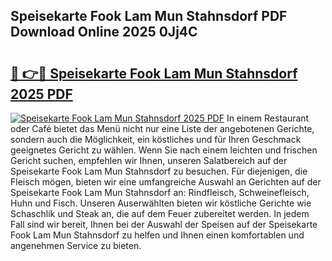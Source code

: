 ## Speisekarte Fook Lam Mun Stahnsdorf PDF Download Online 2025 0Jj4C

# <h2><a href="http://gcd83m.nevu.top/?p=Speisekarte+Fook+Lam+Mun+Stahnsdorf">🔗 👉🔴 Speisekarte Fook Lam Mun Stahnsdorf 2025 PDF</a></h2>

[![Speisekarte Fook Lam Mun Stahnsdorf 2025 PDF](https://i.imgur.com/dBaPXMq.png)](http://gcd83m.nevu.top/?p=Speisekarte+Fook+Lam+Mun+Stahnsdorf)
In einem Restaurant oder Café bietet das Menü nicht nur eine Liste der angebotenen Gerichte, sondern auch die Möglichkeit, ein köstliches und für Ihren Geschmack geeignetes Gericht zu wählen. Wenn Sie nach einem leichten und frischen Gericht suchen, empfehlen wir Ihnen, unseren Salatbereich auf der Speisekarte Fook Lam Mun Stahnsdorf zu besuchen. Für diejenigen, die Fleisch mögen, bieten wir eine umfangreiche Auswahl an Gerichten auf der Speisekarte Fook Lam Mun Stahnsdorf an: Rindfleisch, Schweinefleisch, Huhn und Fisch. Unseren Auserwählten bieten wir köstliche Gerichte wie Schaschlik und Steak an, die auf dem Feuer zubereitet werden. In jedem Fall sind wir bereit, Ihnen bei der Auswahl der Speisen auf der Speisekarte Fook Lam Mun Stahnsdorf zu helfen und Ihnen einen komfortablen und angenehmen Service zu bieten.
